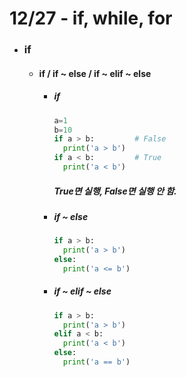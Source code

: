 # 12/27 - if, while, for
- ### if
  - #### if / if ~ else / if ~ elif ~ else
    + ##### if
      ```python
      a=1
      b=10
      if a > b:         # False
        print('a > b')
      if a < b:         # True
        print('a < b')
        ``` 
      ##### True면 실행, False면 실행 안 함.
    + ##### if ~ else
      ```python
      if a > b:
        print('a > b')
      else:
        print('a <= b')
        ```
    + ##### if ~ elif ~ else
      ```python
      if a > b:
        print('a > b')
      elif a < b:
        print('a < b')
      else:
        print('a == b')
      ```